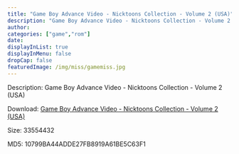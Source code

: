 ```yaml
---
title: "Game Boy Advance Video - Nicktoons Collection - Volume 2 (USA)"
description: "Game Boy Advance Video - Nicktoons Collection - Volume 2 (USA)"
author: 
categories: ["game","rom"]
date: 
displayInList: true
displayInMenu: false
dropCap: false
featuredImage: /img/miss/gamemiss.jpg
---
```


Description: Game Boy Advance Video - Nicktoons Collection - Volume 2 (USA)

Download: <a style="text-decoration:underline;" href="https://mega.nz/#!6LJARaTY!NkWMh3kVuOSYaVyiyBKmHdVYRwerA9-HOsEINBdHhPI" target = "_blank" rel = "nofollow" > Game Boy Advance Video - Nicktoons Collection - Volume 2 (USA)</a>

Size: 33554432

MD5: 10799BA44ADDE27FB8919A61BE5C63F1

